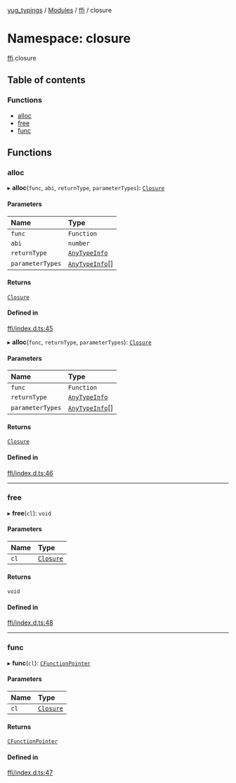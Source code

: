 [yug_typings](../README.md) / [Modules](../modules.md) / [ffi](ffi.md) / closure

# Namespace: closure

[ffi](ffi.md).closure

## Table of contents

### Functions

- [alloc](ffi.closure.md#alloc)
- [free](ffi.closure.md#free)
- [func](ffi.closure.md#func)

## Functions

### alloc

▸ **alloc**(`func`, `abi`, `returnType`, `parameterTypes`): [`Closure`](../classes/ffi.Closure-1.md)

#### Parameters

| Name | Type |
| :------ | :------ |
| `func` | `Function` |
| `abi` | `number` |
| `returnType` | [`AnyTypeInfo`](ffi.md#anytypeinfo) |
| `parameterTypes` | [`AnyTypeInfo`](ffi.md#anytypeinfo)[] |

#### Returns

[`Closure`](../classes/ffi.Closure-1.md)

#### Defined in

[ffi/index.d.ts:45](https://github.com/YugMetaverse/yug_typings/blob/b7d9b19/ffi/index.d.ts#L45)

▸ **alloc**(`func`, `returnType`, `parameterTypes`): [`Closure`](../classes/ffi.Closure-1.md)

#### Parameters

| Name | Type |
| :------ | :------ |
| `func` | `Function` |
| `returnType` | [`AnyTypeInfo`](ffi.md#anytypeinfo) |
| `parameterTypes` | [`AnyTypeInfo`](ffi.md#anytypeinfo)[] |

#### Returns

[`Closure`](../classes/ffi.Closure-1.md)

#### Defined in

[ffi/index.d.ts:46](https://github.com/YugMetaverse/yug_typings/blob/b7d9b19/ffi/index.d.ts#L46)

___

### free

▸ **free**(`cl`): `void`

#### Parameters

| Name | Type |
| :------ | :------ |
| `cl` | [`Closure`](../classes/ffi.Closure-1.md) |

#### Returns

`void`

#### Defined in

[ffi/index.d.ts:48](https://github.com/YugMetaverse/yug_typings/blob/b7d9b19/ffi/index.d.ts#L48)

___

### func

▸ **func**(`cl`): [`CFunctionPointer`](../classes/ffi.CFunctionPointer.md)

#### Parameters

| Name | Type |
| :------ | :------ |
| `cl` | [`Closure`](../classes/ffi.Closure-1.md) |

#### Returns

[`CFunctionPointer`](../classes/ffi.CFunctionPointer.md)

#### Defined in

[ffi/index.d.ts:47](https://github.com/YugMetaverse/yug_typings/blob/b7d9b19/ffi/index.d.ts#L47)
